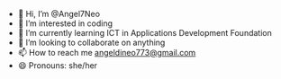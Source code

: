 - 👋 Hi, I’m @Angel7Neo
- 👀 I’m interested in coding
- 🌱 I’m currently learning ICT in Applications Development Foundation
- 💞️ I’m looking to collaborate on anything
- 📫 How to reach me angeldineo773@gmail.com
- 😄 Pronouns: she/her

<!---
Angel7Neo/Angel7Neo is a ✨ special ✨ repository because its `README.md` (this file) appears on your GitHub profile.
You can click the Preview link to take a look at your changes.
--->
